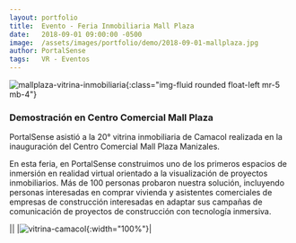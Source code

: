 ```yaml
---
layout: portfolio
title:  Evento - Feria Inmobiliaria Mall Plaza
date:   2018-09-01 09:00:00 -0500
image:  /assets/images/portfolio/demo/2018-09-01-mallplaza.jpg
author: PortalSense
tags:   VR - Eventos
---
```


![mallplaza-vitrina-inmobiliaria]({{site.baseurl}}/assets/images/portfolio/eventos/2018-09-01-mallplaza.jpg){:class="img-fluid rounded float-left mr-5 mb-4"}

### Demostración en Centro Comercial Mall Plaza

PortalSense asistió a la 20° vitrina inmobiliaria de Camacol realizada en la inauguración del Centro Comercial Mall Plaza Manizales.

En esta feria, en PortalSense construimos uno de los primeros espacios de inmersión en realidad virtual orientado a la visualización de proyectos inmobiliarios. Más de 100 personas probaron nuestra solución, incluyendo personas interesadas en comprar vivienda y asistentes comerciales de empresas de construcción interesadas en adaptar sus campañas de comunicación de proyectos de construcción con tecnología inmersiva.

||
|![vitrina-camacol]({{site.baseurl}}/assets/images/portfolio/eventos/2018-09-01-vitrina-camacol.jpg){:width="100%"}|